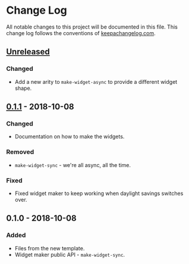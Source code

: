 # Change Log
All notable changes to this project will be documented in this file. This change log follows the conventions of [keepachangelog.com](http://keepachangelog.com/).

## [Unreleased]
### Changed
- Add a new arity to `make-widget-async` to provide a different widget shape.

## [0.1.1] - 2018-10-08
### Changed
- Documentation on how to make the widgets.

### Removed
- `make-widget-sync` - we're all async, all the time.

### Fixed
- Fixed widget maker to keep working when daylight savings switches over.

## 0.1.0 - 2018-10-08
### Added
- Files from the new template.
- Widget maker public API - `make-widget-sync`.

[Unreleased]: https://github.com/your-name/prometheus-api/compare/0.1.1...HEAD
[0.1.1]: https://github.com/your-name/prometheus-api/compare/0.1.0...0.1.1
